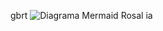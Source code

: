 gbrt
![Diagrama Mermaid Rosal ia](https://github.com/user-attachments/assets/1861ea35-70c9-4ebb-8365-b3dab973c33c)
